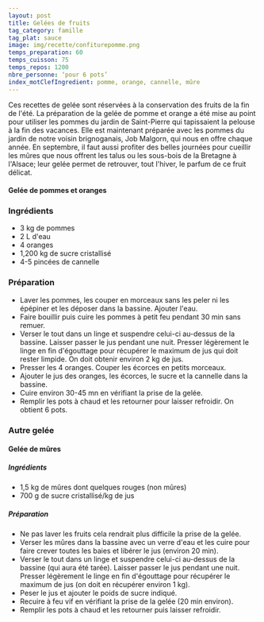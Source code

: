 ```yaml
---
layout: post
title: Gelées de fruits
tag_category: famille
tag_plat: sauce
image: img/recette/confiturepomme.png
temps_preparation: 60
temps_cuisson: 75
temps_repos: 1200
nbre_personne: ‘pour 6 pots’
index_motClefIngredient: pomme, orange, cannelle, mûre
---
```

Ces recettes de gelée sont réservées à la conservation des fruits de la fin de l'été. La préparation de la gelée de pomme et orange a été mise au point pour utiliser les pommes du jardin de Saint-Pierre qui tapissaient la pelouse à la fin des vacances. Elle est maintenant préparée avec les pommes du jardin de notre voisin brignoganais, Job Malgorn, qui nous en offre chaque année. En septembre, il faut aussi profiter des belles journées pour cueillir les mûres que nous offrent les talus ou les sous-bois de la Bretagne à l'Alsace; leur gelée permet de retrouver, tout l'hiver, le parfum de ce fruit délicat.

#### **Gelée de pommes et oranges**

### Ingrédients
* 3 kg de pommes
* 2 L d'eau
* 4 oranges
* 1,200 kg de sucre cristallisé
* 4-5 pincées de cannelle

### Préparation
* Laver les pommes, les couper en morceaux sans les peler ni les épépiner et les déposer dans la bassine. Ajouter l'eau.
* Faire bouillir puis cuire les pommes à petit feu pendant 30 min sans remuer.
* Verser le tout dans un linge et suspendre celui-ci au-dessus de la bassine. Laisser passer le jus pendant une nuit. Presser légèrement le linge en fin d'égouttage pour récupérer le maximum de jus qui doit rester limpide. On doit obtenir environ 2 kg de jus.
* Presser les 4 oranges. Couper les écorces en petits morceaux.
* Ajouter le jus des oranges, les écorces, le sucre et la cannelle dans la bassine.
* Cuire environ 30-45 mn en vérifiant la prise de la gelée.
* Remplir les pots à chaud et les retourner pour laisser refroidir. On obtient 6 pots.


### Autre gelée

#### **Gelée de mûres**

##### Ingrédients
* 1,5 kg de mûres dont quelques rouges (non mûres)
* 700 g de sucre cristallisé/kg de jus

##### Préparation
* Ne pas laver les fruits cela rendrait plus difficile la prise de la gelée.
* Verser les mûres dans la bassine avec un verre d'eau et les cuire pour faire crever toutes les baies et libérer le jus (environ 20 min).
* Verser le tout dans un linge et suspendre celui-ci au-dessus de la bassine (qui aura été tarée). Laisser passer le jus pendant une nuit. Presser légèrement le linge en fin d'égouttage pour récupérer le maximum de jus (on doit en récupérer environ 1 kg).
* Peser le jus et ajouter le poids de sucre indiqué.
* Recuire à feu vif en vérifiant la prise de la gelée (20 min environ).
* Remplir les pots à chaud et les retourner puis laisser refroidir.
